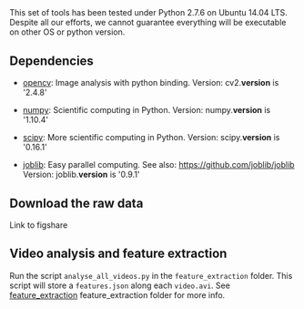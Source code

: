 

##

This set of tools has been tested under Python 2.7.6 on Ubuntu 14.04 LTS. Despite all our efforts, we cannot guarantee everything will be executable on other OS or python version.

## Dependencies

- [opencv](http://opencv.org/): Image analysis with python binding.
Version: cv2.__version__ is '2.4.8'

- [numpy](http://www.numpy.org/): Scientific computing in Python.
Version: numpy.__version__ is '1.10.4'

- [scipy](http://www.scipy.org/scipylib/index.html): More scientific computing in Python.
Version: scipy.__version__ is '0.16.1'

- [joblib](https://pythonhosted.org/joblib/): Easy parallel computing.
See also: https://github.com/joblib/joblib
Version: joblib.__version__ is '0.9.1'


## Download the raw data

Link to figshare

## Video analysis and feature extraction

Run the script ```analyse_all_videos.py``` in the ```feature_extraction``` folder. This script will store a ```features.json``` along each ```video.avi```. See [feature_extraction](feature_extraction) feature_extraction folder for more info.
